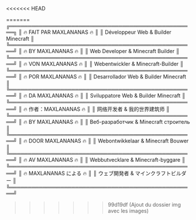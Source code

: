 <<<<<<< HEAD

=======
╔═══════════════════════════════════════════════════╗
║             🔥 FAIT PAR MAXLANANAS 🔥            ║
║       Développeur Web & Builder Minecraft         ║
╚═══════════════════════════════════════════════════╝
║             🔥 BY MAXLANANAS 🔥                  ║
║       Web Developer & Minecraft Builder           ║
╚═══════════════════════════════════════════════════╝
║             🔥 VON MAXLANANAS 🔥                 ║
║       Webentwickler & Minecraft-Builder           ║
╚═══════════════════════════════════════════════════╝
║             🔥 POR MAXLANANAS 🔥                 ║
║       Desarrollador Web & Builder Minecraft       ║
╚═══════════════════════════════════════════════════╝
║             🔥 DA MAXLANANAS 🔥                  ║
║       Sviluppatore Web & Builder Minecraft        ║
╚═══════════════════════════════════════════════════╝
║             🔥 作者：MAXLANANAS 🔥               ║
║       网络开发者 & 我的世界建筑师                   ║
╚═══════════════════════════════════════════════════╝
║             🔥 BY MAXLANANAS 🔥                  ║
║       Веб-разработчик & Minecraft строитель       ║
╚═══════════════════════════════════════════════════╝
║             🔥 DOOR MAXLANANAS 🔥                ║
║       Webontwikkelaar & Minecraft Bouwer          ║
╚═══════════════════════════════════════════════════╝
║             🔥 AV MAXLANANAS 🔥                  ║
║       Webbutvecklare & Minecraft-byggare          ║
╚═══════════════════════════════════════════════════╝
║             🔥 MAXLANANAS による 🔥               ║
║       ウェブ開発者 & マインクラフトビルダー           ║
╚═══════════════════════════════════════════════════╝
>>>>>>> 99d19df (Ajout du dossier img avec les images)
